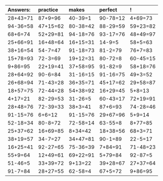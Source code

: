 | Answers: | practice | makes | perfect | ! |
| :--- | :--- | :--- | :--- | :--- |
| 28+43=71 | 87+9=96 | 40-39=1 | 90-78=12 | 4+69=73 | 
| 94-36=58 | 47+15=62 | 80-38=42 | 88-29=59 | 59+23=82 | 
| 68+6=74 | 52+29=81 | 94-18=76 | 93-17=76 | 48+49=97 | 
| 25+66=91 | 16+48=64 | 16+15=31 | 14-9=5 | 58+5=63 | 
| 38+16=54 | 54-7=47 | 91-18=73 | 81-2=79 | 76+7=83 | 
| 15+78=93 | 72-3=69 | 19+12=31 | 80-72=8 | 60-45=15 | 
| 9+86=95 | 22+19=41 | 37+58=95 | 91-82=9 | 58+18=76 | 
| 28+64=92 | 90-6=84 | 31-16=15 | 91-16=75 | 49+3=52 | 
| 26+68=94 | 71-43=28 | 36+35=71 | 45+17=62 | 29+58=87 | 
| 18+57=75 | 72-44=28 | 54+38=92 | 16+29=45 | 5+8=13 | 
| 4+17=21 | 82-29=53 | 31-26=5 | 60-43=17 | 72+19=91 | 
| 28+48=76 | 72-39=33 | 38+3=41 | 87+6=93 | 74-28=46 | 
| 91-15=76 | 6+6=12 | 91-15=76 | 29+67=96 | 5+9=14 | 
| 52-18=34 | 80-8=72 | 72-58=14 | 63-55=8 | 8+77=85 | 
| 25+37=62 | 16+69=85 | 8+34=42 | 18+38=56 | 68+3=71 | 
| 38+19=57 | 34-7=27 | 34+47=81 | 90-1=89 | 22-5=17 | 
| 16+25=41 | 92-27=65 | 75-36=39 | 7+84=91 | 71-48=23 | 
| 55+9=64 | 12+49=61 | 69+22=91 | 5+79=84 | 92-87=5 | 
| 51-46=5 | 33+39=72 | 9+13=22 | 39+28=67 | 27+37=64 | 
| 91-7=84 | 28+27=55 | 62-58=4 | 67+5=72 | 9+86=95 | 
